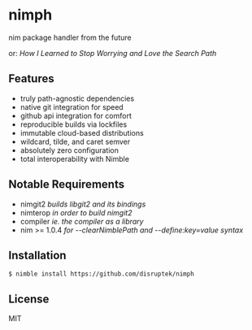 # nimph
nim package handler from the future

or: _How I Learned to Stop Worrying and Love the Search Path_

## Features
- truly path-agnostic dependencies
- native git integration for speed
- github api integration for comfort
- reproducible builds via lockfiles
- immutable cloud-based distributions
- wildcard, tilde, and caret semver
- absolutely zero configuration
- total interoperability with Nimble

## Notable Requirements
- nimgit2 _builds libgit2 and its bindings_
- nimterop _in order to build nimgit2_
- compiler _ie. the compiler as a library_
- nim >= 1.0.4 _for --clearNimblePath and --define:key=value syntax_

## Installation
```
$ nimble install https://github.com/disruptek/nimph
```

## License
MIT
